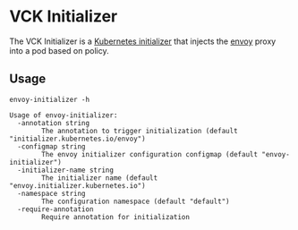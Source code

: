 # VCK Initializer

The VCK Initializer is a [Kubernetes initializer](https://kubernetes.io/docs/admin/extensible-admission-controllers/#what-are-initializers) that injects the [envoy](https://lyft.github.io/envoy) proxy into a pod based on policy.

## Usage

```
envoy-initializer -h
```
```
Usage of envoy-initializer:
  -annotation string
    	The annotation to trigger initialization (default "initializer.kubernetes.io/envoy")
  -configmap string
    	The envoy initializer configuration configmap (default "envoy-initializer")
  -initializer-name string
    	The initializer name (default "envoy.initializer.kubernetes.io")
  -namespace string
    	The configuration namespace (default "default")
  -require-annotation
    	Require annotation for initialization
```
